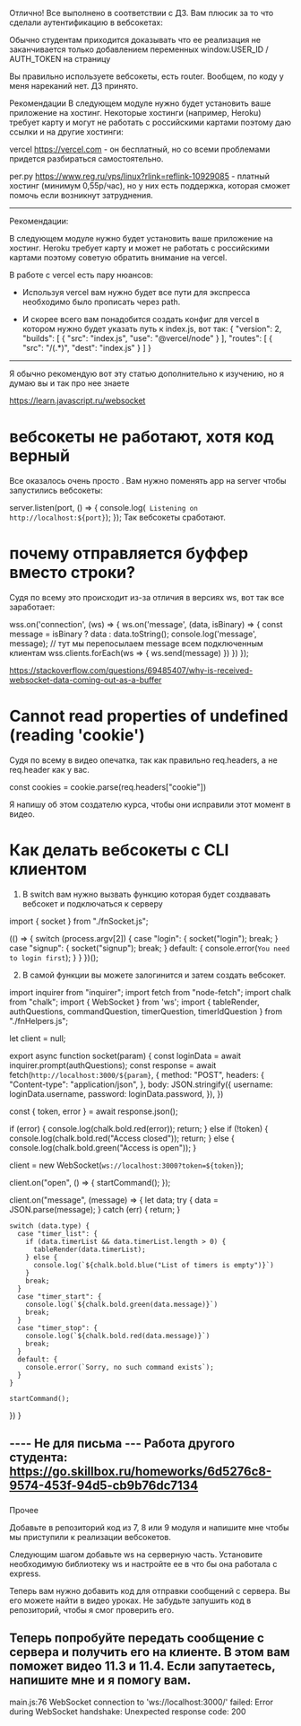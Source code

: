 Отлично! Все выполнено в соответствии с ДЗ. Вам плюсик за то что сделали аутентификацию в вебсокетах:

Обычно студентам приходится доказывать что ее реализация не заканчивается только добавлением переменных window.USER_ID / AUTH_TOKEN на страницу   

Вы правильно используете вебсокеты, есть router. Вообщем, по коду у меня нареканий нет. ДЗ принято.

Рекомендации
В следующем модуле нужно будет установить ваше приложение на хостинг. Некоторые хостинги (например, Heroku) требует карту и могут не работать с российскими картами поэтому даю ссылки и на другие хостинги:

vercel https://vercel.com - он бесплатный, но со всеми проблемами придется разбираться самостоятельно.

рег.ру https://www.reg.ru/vps/linux?rlink=reflink-10929085 - платный хостинг (минимум 0,55р/час), но у них есть поддержка, которая сможет помочь если возникнут затруднения.

---
Рекомендации:

В следующем модуле нужно будет установить ваше приложение на хостинг. Heroku требует карту и может не работать с российскими картами поэтому советую обратить внимание на vercel.

В работе с vercel есть пару нюансов:

- Используя vercel вам нужно будет все пути для экспресса необходимо было прописать через path.

- И скорее всего вам понадобится создать конфиг для vercel в котором нужно будет указать путь к index.js, вот так:
{
  "version": 2,
  "builds": [
    {
      "src": "index.js",
      "use": "@vercel/node"
    }
  ],
  "routes": [
    {
      "src": "/(.*)",
      "dest": "index.js"
    }
  ]
}

---
Я обычно рекомендую вот эту статью дополнительно к изучению, но я думаю вы и так про нее знаете   

https://learn.javascript.ru/websocket


# вебсокеты не работают, хотя код верный
Все оказалось очень просто   . Вам нужно поменять app на  server чтобы запустились вебсокеты:

server.listen(port, () => {
 console.log(` Listening on http://localhost:${port}`);
});
Так вебсокеты сработают.

# почему отправляется буффер вместо строки?
Судя по всему это происходит из-за отличия в версиях ws, вот так все заработает:

wss.on('connection', (ws) => {
    ws.on('message', (data, isBinary) => {
      const message = isBinary ? data : data.toString();
      console.log('message', message);
      // тут мы перепосылаем message всем подключенным клиентам
      wss.clients.forEach(ws => {
        ws.send(message)
      })
    })
});

https://stackoverflow.com/questions/69485407/why-is-received-websocket-data-coming-out-as-a-buffer

# Cannot read properties of undefined (reading 'cookie')
Судя по всему в видео опечатка, так как правильно req.headers, а не req.header как у вас.

const cookies = cookie.parse(req.headers["cookie"])

Я напишу об этом создателю курса, чтобы они исправили этот момент в видео.

# Как делать вебсокеты с CLI клиентом
1) В switch вам нужно вызвать функцию которая будет создвавать вебсокет и подключаться к серверу

import { socket } from "./fnSocket.js";

(() => {
  switch (process.argv[2]) {
    case "login": {
      socket("login");
      break;
    }
    case "signup": {
      socket("signup");
      break;
    }
    default: {
      console.error(`You need to login first`);
    }
  }
})();


2) В самой функции вы можете залогинится и затем создать вебсокет.

import inquirer from "inquirer";
import fetch from "node-fetch";
import chalk from "chalk";
import { WebSocket } from 'ws';
import { tableRender, authQuestions, commandQuestion, timerQuestion, timerIdQuestion } from "./fnHelpers.js";

let client = null;

export async function socket(param) {
  const loginData = await inquirer.prompt(authQuestions);
  const response = await fetch(`http://localhost:3000/${param}`, {
    method: "POST",
    headers: {
      "Content-type": "application/json",
    },
    body: JSON.stringify({
      username: loginData.username,
      password: loginData.password,
    }),
  })

  const { token, error } = await response.json();

  if (error) {
    console.log(chalk.bold.red(error));
    return;
  } else if (!token) {
    console.log(chalk.bold.red("Access closed"));
    return;
  } else {
    console.log(chalk.bold.green("Access is open"));
  }

  client = new WebSocket(`ws://localhost:3000?token=${token}`);

  client.on("open", () => {
    startCommand();
  });

  client.on("message", (message) => {
    let data;
    try {
      data = JSON.parse(message);
    } catch (err) {
      return;
    }

    switch (data.type) {
      case "timer_list": {
        if (data.timerList && data.timerList.length > 0) {
          tableRender(data.timerList);
        } else {
          console.log(`${chalk.bold.blue("List of timers is empty")}`)
        }
        break;
      }
      case "timer_start": {
        console.log(`${chalk.bold.green(data.message)}`)
        break;
      }
      case "timer_stop": {
        console.log(`${chalk.bold.red(data.message)}`)
        break;
      }
      default: {
        console.error(`Sorry, no such command exists`);
      }
    }

    startCommand();
  })
}


---- Не для письма ---
Работа другого студента:
https://go.skillbox.ru/homeworks/6d5276c8-9574-453f-94d5-cb9b76dc7134
----

###
Прочее

Добавьте в репозиторий код из 7, 8 или 9 модуля и напишите мне чтобы мы приступили к реализации вебсокетов.


Следующим шагом добавьте ws на серверную часть. Установите необходимую библиотеку ws и настройте ее в что бы она работала с express.


Теперь вам нужно добавить код для отправки сообщений с сервера. Вы его можете найти в видео уроках. Не забудьте запушить код в репозиторий, чтобы я смог проверить его.

Теперь попробуйте передать сообщение с сервера и получить его на клиенте. В этом вам поможет видео 11.3 и 11.4.  Если запутаетесь, напишите мне и я помогу вам.
---
main.js:76 WebSocket connection to 'ws://localhost:3000/' failed: Error during WebSocket handshake: Unexpected response code: 200
